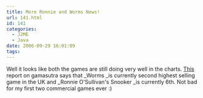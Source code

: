 ```yaml
---
title: More Ronnie and Worms News!
url: 141.html
id: 141
categories:
  - J2ME
  - Java
date: 2006-09-29 16:01:09
tags:
---
```


Well it looks like both the games are still doing very well in the charts. [This](https://www.gamasutra.com/php-bin/news_index.php?story=10685) report on gamasutra says that \_Worms \_is currently second highest selling game in the UK and \_Ronnie O'Sullivan's Snooker \_is currently 6th. Not bad for my first two commercial games ever :)
